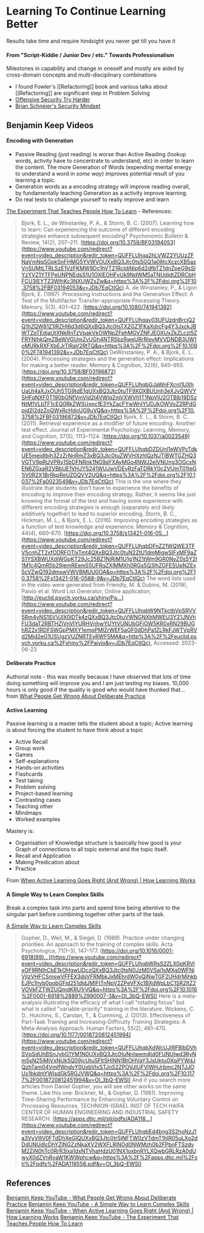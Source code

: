 # Learning To Continue Learning Better

Results take time and require hindsight you never get till you have it

#### From "Script-Kiddie / Junior Dev / etc."  Towards Professionalism

Milestones in capability and change in oneself and mostly are aided by cross-domain concepts and multi-disciplinary combinations 

- I found Fowler's [[Refactoring]] book and various talks about [[Refactoring]] are significant step in Problem Solving  
- [Offensive Security Try Harder](https://www.offsec.com/offsec/what-it-means-to-try-harder/)
- [Brian Schneier's Security Mindset](https://www.schneier.com/blog/archives/2008/03/the_security_mi_1.html)


## Benjamin Keep Videos

#### Encoding with Generation

- Passive Reading (just reading) is worse than Active Reading (lookup words, activity have to concentrate to understand, etc) in order to learn the content. The more Generation of Words (expending mental energy to understand a word in *some way*) improves potential result of you learning a topic.
- Generation words as a encoding strategy will improve reading overall, by fundamentally teaching Generation as a activity improve learning.
- Do real tests to challenge yourself to really improve and learn 

[The Experiment That Teaches People How To Learn](https://www.youtube.com/watch?v=JDb7EqCtlQc) - References:
> Bjork, E. L., de Winstanley, P. A., & Storm, B. C. (2007). Learning how to learn: Can experiencing the outcome of different encoding strategies enhance subsequent encoding? Psychonomic Bulletin & Review, 14(2), 207–211. [https://doi.org/10.3758/BF03194053](https://www.youtube.com/redirect?event=video_description&redir_token=QUFFLUhqa2hLVWZ2YUUzZFNaVmNqSGpkSnFHMG5YVWVOUXxBQ3Jtc0tsSGQ1a08tcXczcXB5azVnSUMtLTRLSzE1VzFKMW9Dc1hVT21RcldjNlp6d2dfbTZ1dnZpeG9sSlYzYVZ1YTFPeUNPNEdsS1U1OXlEOHFvUk9NdWM5aTNUdjdtZDRCbHFCU3lEYTZ3WlhKc3NXUWZsZw&q=https%3A%2F%2Fdoi.org%2F10.3758%2FBF03194053&v=JDb7EqCtlQc) A. de Winstanley, P., & Ligon Bjork, E. (1997). Processing Instructions and the Generation Effect: A Test of the Multifactor Transfer-appropriate Processing Theory. Memory, 5(3), 401–422. [https://doi.org/10.1080/741941392](https://www.youtube.com/redirect?event=video_description&redir_token=QUFFLUhqay03UFUzdnBrcjQ2Q1hZQW81Z1lRZHl6d3d6QXxBQ3Jtc0tsTXZGZ1FKaXdrcFg4Y3JxckJBWTZpTEdjaUtXNkRnTzVpakVkOWNpZFphMGVZNFJEOXUxZkZLczI5ZFRYNlhkQmZBeWVGUmZvUGh4NTR5bzRweURrRlpvMVVDNDB3UW1oMURkRXFXbEJrTlRaV2RtTQ&q=https%3A%2F%2Fdoi.org%2F10.1080%2F741941392&v=JDb7EqCtlQc) DeWinstanley, P. A., & Bjork, E. L. (2004). Processing strategies and the generation effect: Implications for making a better reader. Memory & Cognition, 32(6), 945–955. [https://doi.org/10.3758/BF03196872](https://www.youtube.com/redirect?event=video_description&redir_token=QUFFLUhqbGJaWnFXcnI1UXhUaUt4aXJxOUh5TG9tdE1qUXxBQ3Jtc0tuTF9XOXBUUnh3eXJyQWVYSHFqNXF0T190bGNfVmVld2l4VWlqZmVXWVh1T1NpVlU2OTBlb19DSzNtM1VLbTF1cEQ0RkZWSUxpc1E3YkZacFYwWnlYUDJkOWVoZ2RPdGpjd2I2dzZoQWxRcHdoUG9uVQ&q=https%3A%2F%2Fdoi.org%2F10.3758%2FBF03196872&v=JDb7EqCtlQc) Bjork, E. L., & Storm, B. C. (2011). Retrieval experience as a modifier of future encoding: Another test effect. Journal of Experimental Psychology: Learning, Memory, and Cognition, 37(5), 1113–1124. [https://doi.org/10.1037/a0023549](https://www.youtube.com/redirect?event=video_description&redir_token=QUFFLUhqbDZDUnl1eWVPcTdkUE5mejdlbjh3ZzZrNnRmZ3xBQ3Jtc0tuZWVHXzhlQzNJTlBWTGZHQ3VGTV9pRUVPRy15bDFNRnk1NG9aYXAyMGo4NWJ2elVNUng3OGcxNEN6ZGxaR2VBbUE1VHJYS241WUJwVDEyRzFaTDRkY0c2VlJmT01teG1jV0R2X1BrRkpReUZGQVV2UQ&q=https%3A%2F%2Fdoi.org%2F10.1037%2Fa0023549&v=JDb7EqCtlQc) This is the one where they illustrate that students don’t have to experience the benefits of encoding to improve their encoding strategy. Rather, it seems like just knowing the format of the test and having some experience with different encoding strategies is enough (separately and likely additively together) to lead to superior encoding. Storm, B. C., Hickman, M. L., & Bjork, E. L. (2016). Improving encoding strategies as a function of test knowledge and experience. Memory & Cognition, 44(4), 660–670. [https://doi.org/10.3758/s13421-016-05...](https://www.youtube.com/redirect?event=video_description&redir_token=QUFFLUhqbDFnZ21WQWE3TFV5cnhZT2xfODRFOTlxTmt4QXxBQ3Jtc0tuN2ZtU1dmMjgwSlFxMF9aZS1YSXBWUXdiWGpKT29Jc25BZ1NjRjM1U1g1N21tWm9GR0NyZ0s5Y2I1M1c4QmR5b29jemREem55UFRqZXlMMXh0RGs5Q3lhZGFESUpNZEx5cVZwQ192dmswVWVBMUU0OA&q=https%3A%2F%2Fdoi.org%2F10.3758%2Fs13421-016-0588-9&v=JDb7EqCtlQc) The word lists used in the video were generated from Friendly, M. & Dubins, M. (2019), Paivio et al. Word List Generator, Online application, [http://euclid.psych.yorku.ca/shiny/Pa...](https://www.youtube.com/redirect?event=video_description&redir_token=QUFFLUhqbW9NTkctbVpSRVV5Rm4yNS1SVVJlX0lDTk4zQXxBQ3Jtc0tuVWNGNXhMWEU3Y21JNVhFU3daT2RBTHZlVnVIYURHVnhwYUYtVUNUbGFjOW5KR0xRN29BUGhRZ2x1RDFSWGpPMXY1empPMlZrWEF5aGF0dDhPa1ZLRkFJWTVpRVd2Mjd2eG1USUgzVUZNRTEyRWF5MA&q=http%3A%2F%2Feuclid.psych.yorku.ca%2Fshiny%2FPaivio&v=JDb7EqCtlQc), Accessed: 2023-06-23

#### Deliberate Practice

Authorial note - this was mostly because I have observed that lots of time doing something will improve you and I am just testing my biases. 10,000 hours is only good if the quality is good who would have thunked that... from [What People Get Wrong About Deliberate Practice](https://www.youtube.com/watch?v=WbUOY9ioIqw) 

#### Active Learning

Passive learning is a master tells the student about a topic; Active learning is about forcing the student to have think about a topic
- Active Recall 
- Group work
- Games
- Self-explanations
- Hands-on activities
- Flashcards
- Test taking
- Problem solving
- Project-based learning
- Contrasting cases
- Teaching other
- Mindmaps
- Worked examples

Mastery is:
- Organisation of Knowledge structure is basically how good is your Graph of connections to all topic external and the topic itself. 
- Recall and Application
- Making Predication about 
- Practice

From [When Active Learning Goes Right (And Wrong) | How Learning Works](https://www.youtube.com/watch?v=6EZ8rN5NJXw)

#### A Simple Way to Learn Complex Skills 

Break a complex task into parts and spend time being attentive to the singular part before combining together other parts of the task.

[A Simple Way to Learn Complex Skills](https://www.youtube.com/watch?v=OI_3bQ-EWSI)
> Gopher, D., Weil, M., & Siegel, D. (1989). Practice under changing priorities: An approach to the training of complex skills. Acta Psychologica, 71(1–3), 147–177. [https://doi.org/10.1016/0001-6918(89)...](https://www.youtube.com/redirect?event=video_description&redir_token=QUFFLUhqbWRsS2ZLX0pKRVlxOF9RNlhCbE1kOHgwUDczQXxBQ3Jtc0tsN0JzM0VSai1sMXg0WFNiVjIzVHFCSmswVFFEX3dsVFRMbkJxMEhrdW0yQjNwTGF2UHdrMjhkbEJPc1hvb0pobGFid251dldJMlFtTnNpV2ZPeVFXc1BXdWpLbC1SR2ItZ2VOVkFZTWZUQmdKRU1rVQ&q=https%3A%2F%2Fdoi.org%2F10.1016%2F0001-6918%2889%2990007-3&v=OI_3bQ-EWSI) Here is a meta-analysis illustrating the efficacy of what I call "rotating focus" but what is called "variable-priority" training in the literature. Wickens, C. D., Hutchins, S., Carolan, T., & Cumming, J. (2013). Effectiveness of Part-Task Training and Increasing-Difficulty Training Strategies: A Meta-Analysis Approach. Human Factors, 55(2), 461–470. [https://doi.org/10.1177/0018720812451994](https://www.youtube.com/redirect?event=video_description&redir_token=QUFFLUhqbXdWcUJIRFBlbDVhSVpSdUhBSnJybG1YM1N0UXxBQ3Jtc0tuNnIwem4td0FUNUlwd3RyNm5sN25iMjVxNUk5Q09jcUtuSFltSHlNN1BtOHVaY3JsUktuOXpPYWdJQzhTam04VmlfWndyY0UxbVIxSTJnS2ZPOVJIUFVlWHJrbmc2NTJJOUx1bkdmYWlsdGk5RGJVWQ&q=https%3A%2F%2Fdoi.org%2F10.1177%2F0018720812451994&v=OI_3bQ-EWSI) And if you search more articles from Daniel Gopher, you will see other works on the same theme. Like this one: Brickner, M., & Gopher, D. (1981). Improving Time-Sharing Performance by Enhancing Voluntary Control on Processing Resources. TECHNION-ISRAEL INST OF TECH HAIFA CENTER OF HUMAN ENGINEERING AND INDUSTRIAL SAFETY RESEARCH. [https://apps.dtic.mil/sti/pdfs/ADA118...](https://www.youtube.com/redirect?event=video_description&redir_token=QUFFLUhqbEd4bng3S2hoNzJ1a3VyVlllV0FTdDhXeGlQUXxBQ3Jtc0trSjNFTW0zVTdmT1hlR05uLXo2dDdUNUdlcDhYZlNGZzNkaXV2WXFLRlNOd0NWMzh0b2FPbnFTSzdvM2ZiN0hTc0RrR3lxa1dxNTVhaHdzU01NX1oxbnRYLXQwbGRLRzA0dUwyX0dZVnRvaW1KWWphcw&q=https%3A%2F%2Fapps.dtic.mil%2Fsti%2Fpdfs%2FADA118558.pdf&v=OI_3bQ-EWSI)
## References

[Benjamin Keep YouTube - What People Get Wrong About Deliberate Practice](https://www.youtube.com/watch?v=WbUOY9ioIqw) 
[Benjamin Keep YouTube - A Simple Way to Learn Complex Skills](https://www.youtube.com/watch?v=OI_3bQ-EWSI)
[Benjamin Keep YouTube - When Active Learning Goes Right (And Wrong) | How Learning Works](https://www.youtube.com/watch?v=6EZ8rN5NJXw)
[Benjamin Keep YouTube - The Experiment That Teaches People How To Learn](https://www.youtube.com/watch?v=JDb7EqCtlQc)